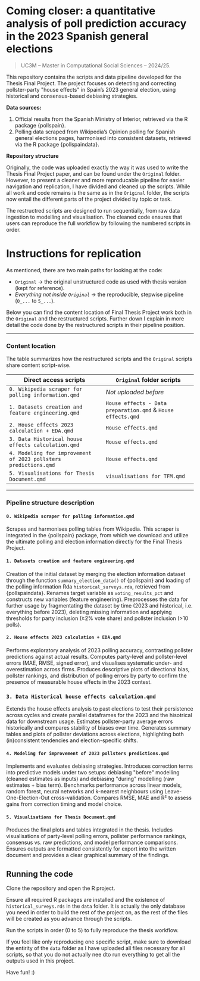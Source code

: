 # Coming closer: a quantitative analysis of poll prediction accuracy in the 2023 Spanish general elections

> UC3M – Master in Computational Social Sciences – 2024/25. 

This repository contains the scripts and data pipeline developed for the Thesis Final Project. The project focuses on detecting and correcting pollster-party "house effects" in Spain’s 2023 general election, using historical and consensus-based debiasing strategies.

**Data sources:**

1. Official results from the Spanish Ministry of Interior, retrieved via the R package {pollspain}.
2. Polling data scraped from Wikipedia’s Opinion polling for Spanish general elections pages, harmonised into consistent datasets, retrieved via the R package {pollspaindata}.

**Repository structure**

Originally, the code was uploaded exactly the way it was used to write the Thesis Final Project paper, and can be found under the `Original` folder. However, to present a cleaner and more reproducable pipeline for easier navigation and replication, I have divided and cleaned up the scripts. While all work and code remains is the same as in the `Original` folder, the scripts now entail the different parts of the project divided by topic or task.  

The restructred scripts are designed to run sequentially, from raw data ingestion to modelling and visualisation. The cleaned code ensures that users can reproduce the full workflow by following the numbered scripts in order.

#  Instructions for replication 

As mentioned, there are two main paths for looking at the code:

* `Original` -> the original unstructured code as used with thesis version (kept for reference). 
* _Everything not inside `Original`_ -> the reproducible, stepwise pipeline (`0_...` to `5_...`).

Below you can find the content location of Final Thesis Project work both in the `Original` and the restructured scripts. Further down I explain in more detail the code done by the restructured scripts in their pipeline position. 

--- 

### Content location

The table summarizes how the restructured scripts and the `Original` scripts share content script-wise. 

| Direct access scripts | `Original` folder scripts |
|----|----|
| `0. Wikipedia scraper for polling information.qmd` | _Not uploaded before_ |
| `1. Datasets creation and feature engineering.qmd` | `House effects - Data preparation.qmd` & `House effects.qmd` |
| `2. House effects 2023 calculation + EDA.qmd` | `House effects.qmd` |
| `3. Data Historical house effects calculation.qmd` | `House effects.qmd` |
| `4. Modeling for improvement of 2023 pollsters predictions.qmd` | `House effects.qmd` |
| `5. Visualisations for Thesis Document.qmd` | `visualisations for TFM.qmd` |

--- 

### Pipeline structure description

#### `0. Wikipedia scraper for polling information.qmd`

Scrapes and harmonises polling tables from Wikipedia. This scraper is integrated in the {pollspain} package, from which we download and utilize the ultimate polling and election information directly for the Final Thesis Project. 

####  `1. Datasets creation and feature engineering.qmd`

Creation of the initial dataset by merging the election information dataset through the function `summary_election_data()` of {pollspain} and loading of the polling information Rda `historical_surveys.rda`, retrieved from {pollspaindata}. Renames target variable as `voting_results_pct` and constructs new variables (feature engineering). Preprocesses the data for further usage by fragmentating the dataset by time (2023 and historical, i.e. everything before 2023), deleting missing information and applying thresholds for party inclusion (≥2% vote share) and pollster inclusion (>10 polls). 

#### `2. House effects 2023 calculation + EDA.qmd`

Performs exploratory analysis of 2023 polling accuracy, contrasting pollster predictions against actual results. Computes party-level and pollster-level errors (MAE, RMSE, signed error), and visualises systematic under- and overestimation across firms. Produces descriptive plots of directional bias, pollster rankings, and distribution of polling errors by party to confirm the presence of measurable house effects in the 2023 contest.

### `3. Data Historical house effects calculation.qmd`

Extends the house effects analysis to past elections to test their persistence across cycles and create parallel dataframes for the 2023 and the hisotrical data for downstream usage. Estimates pollster-party average errors historically and compares stability of biases over time. Generates summary tables and plots of pollster deviations across elections, highlighting both (in)consistent tendencies and election-specific shifts.

#### `4. Modeling for improvement of 2023 pollsters predictions.qmd` 

Implements and evaluates debiasing strategies. Introduces correction terms into predictive models under two setups: debiasing "before" modelling (cleaned estimates as inputs) and debiasing "during" modelling (raw estimates + bias term). Benchmarks performance across linear models, random forest, neural networks and k-nearest neighbours using Leave-One-Election-Out cross-validation. Compares RMSE, MAE and R² to assess gains from correction timing and model choice.

#### `5. Visualisations for Thesis Document.qmd`

Produces the final plots and tables integrated in the thesis. Includes visualisations of party-level polling errors, pollster performance rankings, consensus vs. raw predictions, and model performance comparisons. Ensures outputs are formatted consistently for export into the written document and provides a clear graphical summary of the findings.

## Running the code

Clone the repository and open the R project.

Ensure all required R packages are installed and the existence of `historical_surveys.rds` in the `data` folder. It is actually the only database you need in order to build the rest of the project on, as the rest of the files will be created as you advance through the scripts. 

Run the scripts in order (0 to 5) to fully reproduce the thesis workflow.

If you feel like only reproducing one specific script, make sure to download the entirity of the `data` folder as I have uploaded all files necessary for all scripts, so that you do not actually nee dto run everything to get all the outputs used in this project. 

Have fun! :) 

  
